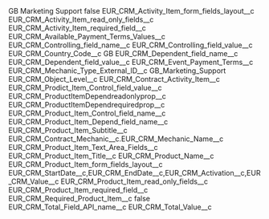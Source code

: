 <?xml version="1.0" encoding="UTF-8"?>
<CustomMetadata xmlns="http://soap.sforce.com/2006/04/metadata" xmlns:xsi="http://www.w3.org/2001/XMLSchema-instance" xmlns:xsd="http://www.w3.org/2001/XMLSchema">
    <label>GB Marketing Support</label>
    <protected>false</protected>
    <values>
        <field>EUR_CRM_Activity_Item_form_fields_layout__c</field>
        <value xsi:nil="true"/>
    </values>
    <values>
        <field>EUR_CRM_Activity_Item_read_only_fields__c</field>
        <value xsi:nil="true"/>
    </values>
    <values>
        <field>EUR_CRM_Activity_Item_required_field__c</field>
        <value xsi:nil="true"/>
    </values>
    <values>
        <field>EUR_CRM_Available_Payment_Terms_Values__c</field>
        <value xsi:nil="true"/>
    </values>
    <values>
        <field>EUR_CRM_Controlling_field_name__c</field>
        <value xsi:nil="true"/>
    </values>
    <values>
        <field>EUR_CRM_Controlling_field_value__c</field>
        <value xsi:nil="true"/>
    </values>
    <values>
        <field>EUR_CRM_Country_Code__c</field>
        <value xsi:type="xsd:string">GB</value>
    </values>
    <values>
        <field>EUR_CRM_Dependent_field_name__c</field>
        <value xsi:nil="true"/>
    </values>
    <values>
        <field>EUR_CRM_Dependent_field_value__c</field>
        <value xsi:nil="true"/>
    </values>
    <values>
        <field>EUR_CRM_Event_Payment_Terms__c</field>
        <value xsi:nil="true"/>
    </values>
    <values>
        <field>EUR_CRM_Mechanic_Type_External_ID__c</field>
        <value xsi:type="xsd:string">GB_Marketing_Support</value>
    </values>
    <values>
        <field>EUR_CRM_Object_Level__c</field>
        <value xsi:type="xsd:string">EUR_CRM_Contract_Activity_Item__c</value>
    </values>
    <values>
        <field>EUR_CRM_Prodict_Item_Control_field_value__c</field>
        <value xsi:nil="true"/>
    </values>
    <values>
        <field>EUR_CRM_ProductItemDependreadonlyprop__c</field>
        <value xsi:nil="true"/>
    </values>
    <values>
        <field>EUR_CRM_ProductItemDependrequiredprop__c</field>
        <value xsi:nil="true"/>
    </values>
    <values>
        <field>EUR_CRM_Product_Item_Control_field_name__c</field>
        <value xsi:nil="true"/>
    </values>
    <values>
        <field>EUR_CRM_Product_Item_Depend_field_name__c</field>
        <value xsi:nil="true"/>
    </values>
    <values>
        <field>EUR_CRM_Product_Item_Subtitle__c</field>
        <value xsi:type="xsd:string">EUR_CRM_Contract_Mechanic__c.EUR_CRM_Mechanic_Name__c</value>
    </values>
    <values>
        <field>EUR_CRM_Product_Item_Text_Area_Fields__c</field>
        <value xsi:nil="true"/>
    </values>
    <values>
        <field>EUR_CRM_Product_Item_Title__c</field>
        <value xsi:type="xsd:string">EUR_CRM_Product_Name__c</value>
    </values>
    <values>
        <field>EUR_CRM_Product_Item_form_fields_layout__c</field>
        <value xsi:type="xsd:string">EUR_CRM_StartDate__c,EUR_CRM_EndDate__c,EUR_CRM_Activation__c,EUR_CRM_Value__c</value>
    </values>
    <values>
        <field>EUR_CRM_Product_Item_read_only_fields__c</field>
        <value xsi:nil="true"/>
    </values>
    <values>
        <field>EUR_CRM_Product_Item_required_field__c</field>
        <value xsi:nil="true"/>
    </values>
    <values>
        <field>EUR_CRM_Required_Product_Item__c</field>
        <value xsi:type="xsd:boolean">false</value>
    </values>
    <values>
        <field>EUR_CRM_Total_Field_API_name__c</field>
        <value xsi:type="xsd:string">EUR_CRM_Total_Value__c</value>
    </values>
</CustomMetadata>
